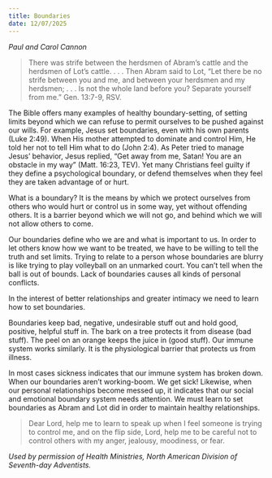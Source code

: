 ```yaml
---
title: Boundaries
date: 12/07/2025
---
```


_Paul and Carol Cannon_

> <p></p>
> There was strife between the herdsmen of Abram’s cattle and the herdsmen of Lot’s cattle. . . . Then Abram said to Lot, “Let there be no strife between you and me, and between your herdsmen and my herdsmen; . . . Is not the whole land before you? Separate yourself from me.” Gen. 13:7-9, RSV.

The Bible offers many examples of healthy boundary-setting, of setting limits beyond which we can refuse to permit ourselves to be pushed against our wills. For example, Jesus set boundaries, even with his own parents (Luke 2:49). When His mother attempted to dominate and control Him, He told her not to tell Him what to do (John 2:4). As Peter tried to manage Jesus’ behavior, Jesus replied, “Get away from me, Satan! You are an obstacle in my way” (Matt. 16:23, TEV). Yet many Christians feel guilty if they define a psychological boundary, or defend themselves when they feel they are taken advantage of or hurt.

What is a boundary? It is the means by which we protect ourselves from others who would hurt or control us in some way, yet without offending others. It is a barrier beyond which we will not go, and behind which we will not allow others to come.

Our boundaries define who we are and what is important to us. In order to let others know how we want to be treated, we have to be willing to tell the truth and set limits. Trying to relate to a person whose boundaries are blurry is like trying to play volleyball on an unmarked court. You can’t tell when the ball is out of bounds. Lack of boundaries causes all kinds of personal conflicts.

In the interest of better relationships and greater intimacy we need to learn how to set boundaries.

Boundaries keep bad, negative, undesirable stuff out and hold good, positive, helpful stuff in. The bark on a tree protects it from disease (bad stuff). The peel on an orange keeps the juice in (good stuff). Our immune system works similarly. It is the physiological barrier that protects us from illness.

In most cases sickness indicates that our immune system has broken down. When our boundaries aren’t working-boom. We get sick! Likewise, when our personal relationships become messed up, it indicates that our social and emotional boundary system needs attention. We must learn to set boundaries as Abram and Lot did in order to maintain healthy relationships.

> <callout></callout>
> Dear Lord, help me to learn to speak up when I feel someone is trying to control me, and on the flip side, Lord, help me to be careful not to control others with my anger, jealousy, moodiness, or fear.

_Used by permission of Health Ministries, North American Division of Seventh-day Adventists._